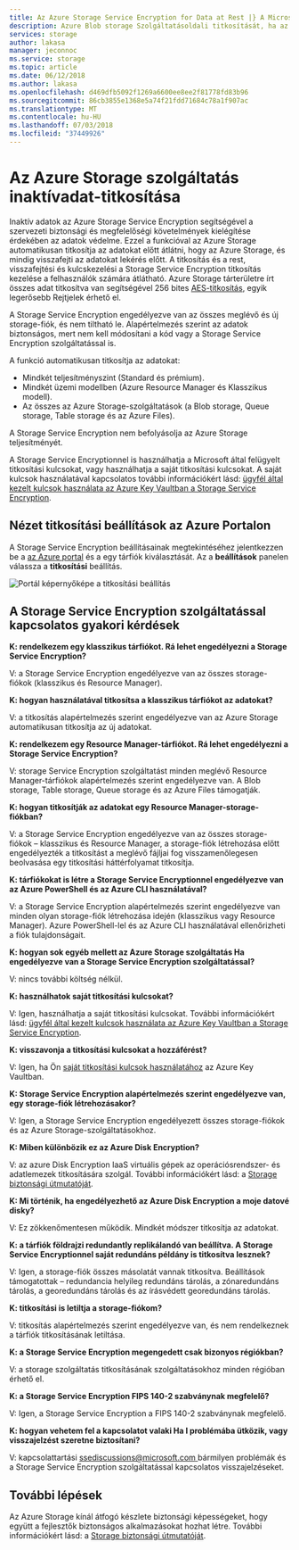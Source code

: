 ```yaml
---
title: Az Azure Storage Service Encryption for Data at Rest |} A Microsoft Docs
description: Azure Blob storage Szolgáltatásoldali titkosítását, ha az adatok tárolása Azure Storage Service Encryption szolgáltatással, és visszafejteni az adatok lekérésekor.
services: storage
author: lakasa
manager: jeconnoc
ms.service: storage
ms.topic: article
ms.date: 06/12/2018
ms.author: lakasa
ms.openlocfilehash: d469dfb5092f1269a6600ee8ee2f81778fd83b96
ms.sourcegitcommit: 86cb3855e1368e5a74f21fdd71684c78a1f907ac
ms.translationtype: MT
ms.contentlocale: hu-HU
ms.lasthandoff: 07/03/2018
ms.locfileid: "37449926"
---
```

# <a name="azure-storage-service-encryption-for-data-at-rest"></a>Az Azure Storage szolgáltatás inaktívadat-titkosítása

Inaktív adatok az Azure Storage Service Encryption segítségével a szervezeti biztonsági és megfelelőségi követelmények kielégítése érdekében az adatok védelme. Ezzel a funkcióval az Azure Storage automatikusan titkosítja az adatokat előtt átlátni, hogy az Azure Storage, és mindig visszafejti az adatokat lekérés előtt. A titkosítás és a rest, visszafejtési és kulcskezelési a Storage Service Encryption titkosítás kezelése a felhasználók számára átlátható. Azure Storage tárterületre írt összes adat titkosítva van segítségével 256 bites [AES-titkosítás](https://en.wikipedia.org/wiki/Advanced_Encryption_Standard), egyik legerősebb Rejtjelek érhető el.

A Storage Service Encryption engedélyezve van az összes meglévő és új storage-fiók, és nem tiltható le. Alapértelmezés szerint az adatok biztonságos, mert nem kell módosítani a kód vagy a Storage Service Encryption szolgáltatással is.

A funkció automatikusan titkosítja az adatokat:

- Mindkét teljesítményszint (Standard és prémium).
- Mindkét üzemi modellben (Azure Resource Manager és Klasszikus modell).
- Az összes az Azure Storage-szolgáltatások (a Blob storage, Queue storage, Table storage és az Azure Files). 

A Storage Service Encryption nem befolyásolja az Azure Storage teljesítményét.

A Storage Service Encryptionnel is használhatja a Microsoft által felügyelt titkosítási kulcsokat, vagy használhatja a saját titkosítási kulcsokat. A saját kulcsok használatával kapcsolatos további információkért lásd: [ügyfél által kezelt kulcsok használata az Azure Key Vaultban a Storage Service Encryption](storage-service-encryption-customer-managed-keys.md).

## <a name="view-encryption-settings-in-the-azure-portal"></a>Nézet titkosítási beállítások az Azure Portalon

A Storage Service Encryption beállításainak megtekintéséhez jelentkezzen be a [az Azure portal](https://portal.azure.com) és a egy tárfiók kiválasztását. Az a **beállítások** panelen válassza a **titkosítási** beállítás.

![Portál képernyőképe a titkosítási beállítás](./media/storage-service-encryption/image1.png)

## <a name="faq-for-storage-service-encryption"></a>A Storage Service Encryption szolgáltatással kapcsolatos gyakori kérdések

**K: rendelkezem egy klasszikus tárfiókot. Rá lehet engedélyezni a Storage Service Encryption?**

V: a Storage Service Encryption engedélyezve van az összes storage-fiókok (klasszikus és Resource Manager).

**K: hogyan használatával titkosítsa a klasszikus tárfiókot az adatokat?**

V: a titkosítás alapértelmezés szerint engedélyezve van az Azure Storage automatikusan titkosítja az új adatokat. 

**K: rendelkezem egy Resource Manager-tárfiókot. Rá lehet engedélyezni a Storage Service Encryption?**

V: storage Service Encryption szolgáltatást minden meglévő Resource Manager-tárfiókok alapértelmezés szerint engedélyezve van. A Blob storage, Table storage, Queue storage és az Azure Files támogatják. 

**K: hogyan titkosítják az adatokat egy Resource Manager-storage-fiókban?**

V: a Storage Service Encryption engedélyezve van az összes storage-fiókok – klasszikus és Resource Manager, a storage-fiók létrehozása előtt engedélyezték a titkosítást a meglévő fájljai fog visszamenőlegesen beolvasása egy titkosítási háttérfolyamat titkosítja.

**K: tárfiókokat is létre a Storage Service Encryptionnel engedélyezve van az Azure PowerShell és az Azure CLI használatával?**

V: a Storage Service Encryption alapértelmezés szerint engedélyezve van minden olyan storage-fiók létrehozása idején (klasszikus vagy Resource Manager). Azure PowerShell-lel és az Azure CLI használatával ellenőrizheti a fiók tulajdonságait.

**K: hogyan sok egyéb mellett az Azure Storage szolgáltatás Ha engedélyezve van a Storage Service Encryption szolgáltatással?**

V: nincs további költség nélkül.

**K: használhatok saját titkosítási kulcsokat?**

V: Igen, használhatja a saját titkosítási kulcsokat. További információkért lásd: [ügyfél által kezelt kulcsok használata az Azure Key Vaultban a Storage Service Encryption](storage-service-encryption-customer-managed-keys.md).

**K: visszavonja a titkosítási kulcsokat a hozzáférést?**

V: Igen, ha Ön [saját titkosítási kulcsok használatához](storage-service-encryption-customer-managed-keys.md) az Azure Key Vaultban.

**K: Storage Service Encryption alapértelmezés szerint engedélyezve van, egy storage-fiók létrehozásakor?**

V: Igen, a Storage Service Encryption engedélyezett összes storage-fiókok és az Azure Storage-szolgáltatásokhoz.

**K: Miben különbözik ez az Azure Disk Encryption?**

V: az azure Disk Encryption IaaS virtuális gépek az operációsrendszer- és adatlemezek titkosítására szolgál. További információkért lásd: a [Storage biztonsági útmutatóját](../storage-security-guide.md).

**K: Mi történik, ha engedélyezhető az Azure Disk Encryption a moje datové disky?**

V: Ez zökkenőmentesen működik. Mindkét módszer titkosítja az adatokat.

**K: a tárfiók földrajzi redundantly replikálandó van beállítva. A Storage Service Encryptionnel saját redundáns példány is titkosítva lesznek?**

V: Igen, a storage-fiók összes másolatát vannak titkosítva. Beállítások támogatottak – redundancia helyileg redundáns tárolás, a zónaredundáns tárolás, a georedundáns tárolás és az írásvédett georedundáns tárolás.

**K: titkosítási is letiltja a storage-fiókom?**

V: titkosítás alapértelmezés szerint engedélyezve van, és nem rendelkeznek a tárfiók titkosításának letiltása. 

**K: a Storage Service Encryption megengedett csak bizonyos régiókban?**

V: a storage szolgáltatás titkosításának szolgáltatásokhoz minden régióban érhető el.

**K: a Storage Service Encryption FIPS 140-2 szabványnak megfelelő?**

V: Igen, a Storage Service Encryption a FIPS 140-2 szabványnak megfelelő.

**K: hogyan vehetem fel a kapcsolatot valaki Ha I problémába ütközik, vagy visszajelzést szeretne biztosítani?**

V: kapcsolattartási [ ssediscussions@microsoft.com ](mailto:ssediscussions@microsoft.com) bármilyen problémák és a Storage Service Encryption szolgáltatással kapcsolatos visszajelzéseket.

## <a name="next-steps"></a>További lépések
Az Azure Storage kínál átfogó készlete biztonsági képességeket, hogy együtt a fejlesztők biztonságos alkalmazásokat hozhat létre. További információkért lásd: a [Storage biztonsági útmutatóját](../storage-security-guide.md).
